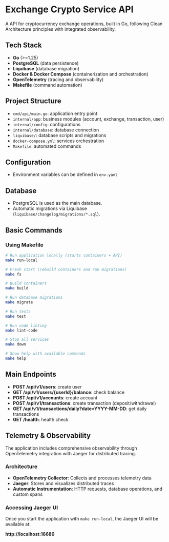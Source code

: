 # Exchange Crypto Service API

A API for cryptocurrency exchange operations, built in Go, following Clean Architecture principles with integrated observability.

## Tech Stack
- **Go** (>=1.25)
- **PostgreSQL** (data persistence)
- **Liquibase** (database migration)
- **Docker & Docker Compose** (containerization and orchestration)
- **OpenTelemetry** (tracing and observability)
- **Makefile** (command automation)

## Project Structure
- `cmd/api/main.go`: application entry point
- `internal/app`: business modules (account, exchange, transaction, user)
- `internal/config`: configurations
- `internal/database`: database connection
- `liquibase/`: database scripts and migrations
- `docker-compose.yml`: services orchestration
- `Makefile`: automated commands

## Configuration
- Environment variables can be defined in `env.yaml`

## Database
- PostgreSQL is used as the main database.
- Automatic migrations via Liquibase (`liquibase/changelog/migrations/*.sql`).

## Basic Commands

### Using Makefile
```bash
# Run application locally (starts containers + API)
make run-local

# Fresh start (rebuild containers and run migrations)
make fs

# Build containers
make build

# Run database migrations
make migrate

# Run tests
make test

# Run code linting
make lint-code

# Stop all services
make down

# Show help with available commands
make help
```

## Main Endpoints
- **POST /api/v1/users**: create user
- **GET /api/v1/users/{userId}/balance**: check balance
- **POST /api/v1/accounts**: create account
- **POST /api/v1/transactions**: create transaction (deposit/withdrawal)
- **GET /api/v1/transactions/daily?date=YYYY-MM-DD**: get daily transactions
- **GET /health**: health check

## Telemetry & Observability

The application includes comprehensive observability through OpenTelemetry integration with Jaeger for distributed tracing.

### Architecture
- **OpenTelemetry Collector**: Collects and processes telemetry data
- **Jaeger**: Stores and visualizes distributed traces
- **Automatic Instrumentation**: HTTP requests, database operations, and custom spans

### Accessing Jaeger UI

Once you start the application with `make run-local`, the Jaeger UI will be available at:

**http://localhost:16686**
